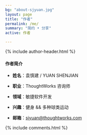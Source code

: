 ```yaml
---
bg: "about-sjyuan.jpg"
layout: page
title: "作者"
permalink: /me/
summary: "简约 • 分享"
active: 作者

---
```


{% include author-header.html %}

#### 作者简介

- **姓名**：袁慎建 / YUAN SHENJIAN

- **职业**：ThoughtWorks 咨询师

- **领域**：敏捷软件开发

- **兴趣**：健身 && 多种球类运动

- **邮箱**：sjyuan@thoughtworks.com



{% include comments.html %}
